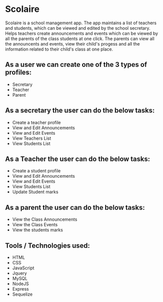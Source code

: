 # Scolaire

Scolaire is a school management app. The app maintains a list of teachers and students, which can be viewed and edited by the school secretary. Helps teachers create announcements and events which can be viewed by all the parents of the class students at one click. The parents can view all the announcents and events, view their child's progess and all the information related to their child's class at one place.

## As a user we can create one of the 3 types of profiles:

- Secretary
- Teacher
- Parent

## As a secretary the user can do the below tasks:

- Create a teacher profile
- View and Edit Announcements
- View and Edit Events
- View Teachers List
- View Students List

## As a Teacher the user can do the below tasks:

- Create a student profile
- View and Edit Announcements
- View and Edit Events
- View Students List
- Update Student marks

## As a parent the user can do the below tasks:

- View the Class Announcements
- View the Class Events
- View the students marks

## Tools / Technologies used:

- HTML
- CSS
- JavaScript
- Jquery
- MySQL
- NodeJS
- Express
- Sequelize
